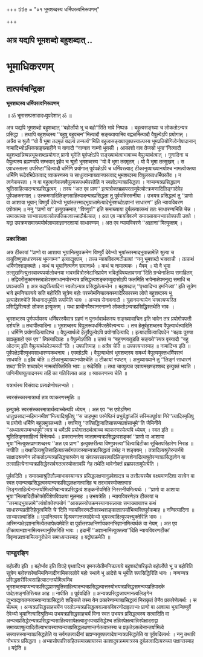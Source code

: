 +++
title = "०१ भूमशब्दस्य धर्मिपरत्वनिरूपणम्"

+++


## अत्र यद्यपि भूमशब्दो बहुशब्दात् ..

# **भूमाधिकरणम्**

## **तात्पर्यचन्द्रिका**

**भूमशब्दस्य धर्मिपरत्वनिरूपणम्**

॥ ॐ भूमासम्प्रसादादध्युपदेशात् ॐ ॥

अत्र यद्यपि भूमशब्दो बहुशब्दात् ‘‘बहोर्लोपो भू च बहो’’रिति भावे निष्पन्नः । बहुत्वसङ्ख्या च लोकतोऽन्यत्र प्रसिद्धा । तथापि बहुशब्दस्य ‘‘बहुषु बहुवचन’’मित्यादौ सङ्ख्यायामिव बह्वन्नमित्यादौ वैपुल्येऽपि प्रयोगात् । अत्रैव च श्रुतौ ‘‘यो वै भूमा तदमृतं यदल्पं तन्मर्त्य’’मिति बहुत्वसङ्ख्यायुक्तस्याल्पस्य भूमप्रतियोगित्वेनोपादानान् नामादिभ्योऽधिकसङ्ख्याहीने च वागादौ ‘‘वाग्वाव नाम्नो भूयसी । आकाशो वाव तेजसो भूया’’नित्यादौ बहुशब्दान्निष्पन्नभूयःशब्दप्रयोगात् प्राणो भूमेति पूर्वपक्षेऽपि सङ्ख्यार्थत्वाभावाच्च वैपुल्यार्थत्वात् । गुणादिना च वैपुल्यस्य ब्रह्मण्यपि सम्भवाद् इहैव च श्रुतौ भूमशब्दस्य ‘‘यो वै भूमा तदमृतम् । यो वै भूमा तत्सुखम् । स एवाधस्तात्स उपरिष्टा’’दित्यादौ धर्मिणि प्रयोगात् पूर्वपक्षेऽपि च धर्मिपरत्वाट् टीकानुव्याख्यानयोश्च नामत्वोक्तया धर्मिणि रूढेरभिप्रेतत्वाद् व्याकरणस्य च साधुत्वान्वाख्यानपरत्वाद् भूमशब्दस्य विपुलरूपधर्मिपरतैव । न त्वनेकपरता । न वा बहुत्वानेकत्ववैपुल्यरूपधर्मपरतेति न स्वतोऽन्यत्रप्रसिद्धता । नाप्यन्यत्रप्रसिद्धप्राण श्रुतिसाहित्यादन्यत्रप्रसिद्धत्वम् । तस्य ‘‘अत एव प्राण’’ इत्यत्रोक्तब्रह्मपरतामुपेत्योत्क्रमणादिलिङ्गादेवेह पूर्वपक्षकरणात् । उत्क्रमणादिलिङ्गसाहित्यादन्यत्रप्रसिद्धता तु पूर्ववन्निरसनीया । उभयत्र प्रसिद्धत्वं तु ‘‘प्राणो वा आशाया भूयान् विष्णुर्वै देवेभ्यो भूयांस्तस्माद्भूयान्नामेत्यादेर्भूमशब्दोऽज्ञानां साधारण’’ इति न्यायविवरण एवोक्तम् ॥ ननु ‘‘प्राणो वा’’ इत्युपक्रमात् ‘‘विष्णुर्वा’’ इति समाख्याया दुर्बलत्वात्कथं ततः साधारण्यमिति चेन्न । समाख्यायाः साभ्यासत्वात्सोपपत्तिकत्वाच्चादौर्बल्यात् । अत एव न्यायविवरणे समाख्यायामभ्यासोपपत्ती उक्ते । यद्वा उपक्रमसमाख्ययोर्बलाबलाज्ञानदशायां साधारण्यम् । अत एव न्यायविवरणे ‘‘अज्ञाना’’मित्युक्तम् ।

### **प्रकाशिका**

अत्र टीकायां ‘‘प्राणो वा आशाया भूयानित्युपक्रमेण विष्णुर्वै देवेभ्यो भूयांस्तस्माद्भूयान्नामेति श्रुत्या च वायुविष्णुसाधारणस्य भूमनाम्न’’ इत्याद्युक्तम् । तच्च न्यायविवरणटीकायां ‘‘ननु भूमशब्दो भाववाची । तत्कथं धर्मिणोश्शङ्क्यते । कथं च भूयानित्यनेन समानार्थः । कथं च नामात्मकः । मैवम् । यो वै भूमा तत्सुखमित्युत्तरवाक्यपर्यालोचनया भावभवित्रोरभेदाभिप्रायेण भवितृविषयतावगमा’’दिति ग्रन्थेनाक्षिप्य समाहितम् । तद्विवरीतुकामस्तदाक्षेपसमाधानयोरन्यत्र प्रसिद्धत्वशङ्काव्युदासोऽपि फलमिति भावेनाक्षेपमनूद्य समाधिं च प्रपञ्चयति ॥ अत्र यद्यपीत्यादिना स्वतोऽन्यत्र प्रसिद्धतेत्यन्तेन ॥ बहुशब्दात् ‘‘पृथ्वादिभ्य इमनिज्वा’’ इति सूत्रेण भावे इमनिच्प्रत्यये सति बहोरिति सूत्रेण बहोः परस्येमनिच्प्रत्ययस्यादेरिकारस्य लोपो बहुशब्दस्य भू इत्यादेशश्चेति विधानाद्भूमेति रूपमिति भावः । अन्यत्र सेनावनादौ । गुहानयन्यायेन भगवत्यप्यस्ति प्रसिद्धिरित्यतो लोकत इत्युक्तम् । यथा प्राचीनवैश्वानरनाम्नो लोकतोऽन्यत्रप्रसिद्धिस्तथेति भावः ।

भूमशब्दस्य पूर्णपर्यायस्य धर्मिपरस्यैवात्र ग्रहणं न पुनर्भावार्थकस्य सङ्ख्यावाचिन इति भावेन तत्र प्रयोगोपपत्ती दर्शयति ॥ तथापीत्यादिना ॥ भूमशब्दस्य विपुलरूपधर्मिपरतैवेत्यन्वयः । तत्र हेतुर्बहुशब्दस्य वैपुल्यार्थत्वादिति । धर्मिणि प्रयोगादित्यादिश्च । वैपुल्यार्थत्वे हेतुर्वैपुल्येऽपि प्रयोगादित्यादि । इत्यादावित्यादिपदेन ‘‘बहवः पुरुषा ब्रह्मन्नुताहो एक एव’’ त्वित्यादिग्रहः ॥ वैपुल्येऽपीति ॥ उक्तं च ‘‘बहुगणवतुडति सङ्ख्ये’’त्यत्र वृत्त्यादौ ‘‘बहु ओदनम् इति वैपुल्यार्थकोऽप्यस्ती’’ति । उपपत्तिमाह ॥ अत्रैव चेति ॥ उपपत्त्यन्तरमाह ॥ नामादिभ्य इति ॥ पूर्वपक्षेऽपीत्युभयसाधारण्यकथनाय । एवमग्रेऽपि । वैपुल्यार्थत्वं भूमशब्दस्य समर्थ्य वैपुल्ययुक्तधर्मिपरत्वं साधयति ॥ इहैव चेति ॥ टीकानुव्याख्यानयोश्चेति ॥ टीकायां स्पष्टम् । अनुव्याख्याने तु ‘‘लिङ्गं साधारणं शब्दा’’विति शब्दपदेन नामत्वोक्तिरिति भावः ॥ रूढेरिति ॥ तथा चाव्युत्पन्न एवायमखण्डश्शब्द इत्युक्तं भवति । पाणिनीयव्युत्पादनस्य तर्हि का गतिरित्यत आह ॥ व्याकरणस्य चेति ॥

यत्रार्थस्य विसंवादः प्रत्यक्षेणोपलभ्यते ।

स्वरसंस्कारमात्रार्था तत्र व्याकरणस्मृतिः ॥

इत्युक्तेः स्वरसंस्कारमात्रार्थत्वाच्चेत्यपि ध्येयम् । अत एव ‘‘स एषोऽणिमा धातुःप्रसादान्महिमानमीश’’मित्यादिश्रुतिषु ‘‘स चाहभूमा परमेष्ठिनं प्रभुर्बद्धांजलिं सस्मितपूर्वया गिरे’’त्यादिस्मृतिषु च प्रयोगो धर्मिणि बहुलमुपलभ्यते । क्वचित्तु ‘‘तत्सिद्धिजातिसारूप्यप्रशंसाभूमे’’ति जैमिनीये ‘‘अध्यात्मसम्बन्धभूमे’’त्यत्र च धर्मेऽपि प्रयोगात्तदर्थत्वाच्च व्याकरणस्येत्यपि ध्येयम् । स्वत इति ॥ श्रुतिलिङ्गसाहित्यं विनेत्यर्थः । प्रकारान्तरेण जातामन्यत्रप्रसिद्धत्वशङ्कां ‘‘प्राणो वा आशाया भूया’’नित्युक्तप्राणशब्दस्य ‘‘अत एव प्राण’’ इत्युक्तरीत्या विष्णुपरत्वा’’दित्यादिटीका सूचितपरिहारेण निराह ॥ नापीति ॥ यथादित्यश्रुतिसाहित्यात्सर्वगतत्वस्यान्यत्रप्रसिद्धत्वं तथेह न शङ्क्यम् । तत्रादित्यश्रुतेरन्तर्नये साक्षादश्रवणेन लोकतोऽन्यत्रप्रसिद्ध्याश्रयेण वा संवत्सरसारत्वादिलिङ्गवशेनादित्यश्रुतेरन्यत्रप्रसिद्धत्वेन वा तत्साहित्येनान्यत्रप्रसिद्धेस्सर्वगतत्वस्योक्तावपि नेह तथेति भावेनोक्तं ब्रह्मपरतामुपेत्येति ।

पूर्ववदिति ॥ समाख्याश्रुतितौल्याभावस्यान्यत्र प्रसिद्धलक्षणानुप्रवेशादत्र च तत्तौल्यस्यैव वक्ष्यमाणदिशा सत्त्वेन वा स्वत एवान्यत्रप्रसिद्धत्वस्यान्यत्रप्रसिद्धलक्षणत्वादिह च तदभावस्योक्तत्वान्न लिङ्गसाहित्येनान्तर्यामित्वमिवान्यत्रप्रसिद्धत्वं शङ्कनीयमिति निरसनीयमित्यर्थः । ‘‘प्राणो वा आशाया भूया’’नित्यादिटीकोक्तेर्विशेषविवक्षया मूलमाह ॥ उभयत्रेति । न्यायविवरणेऽत्र टीकायां च ‘‘तस्माद्भूयान्नामे’’त्यंशोक्तेरुपयोगं ‘‘आसन्नस्योपक्रमस्यानासन्नायाः समाख्यायाश्च कथं साधारण्यप्रतीतिहेतुत्वमिति चे’’दिति न्यायविवरणटीकास्थशङ्कातात्पर्याभिव्यक्तिपूर्वकमाह ॥ नन्वित्यादिना ॥ साभ्यासत्वादिति ॥ भूयानित्यस्य द्विःश्रवणात्तस्माद्देवेभ्यो भूयस्त्वादित्युपपत्त्युक्तेरिति भावः । अस्मिन्पक्षेऽज्ञानामित्येतन्नापेक्ष्यमेवेति वा पूर्वात्तरपक्षनिर्णायकानभिज्ञानामित्यर्थकं वा नेयम् । अत एव टीकायामज्ञानामित्यस्यानुक्तिरिति भावः । इदानीं ‘‘अज्ञानामित्युक्तत्वा’’दिति न्यायविवरणटीकां विवृण्वन्नज्ञानामित्यनुरोधेन समाध्यन्तरमाह ॥ यद्वोपक्रमेति ॥

### **पाण्डुरङ्गि**

बहोर्लोप इति ॥ बहोर्भाव इति विग्रहे पृथ्वादिभ्य इमनज्वेतीमनिच्प्रत्यये बहुशब्दोपरिकृते बहोर्लोपो भू च बहोरिति सूत्रेण बहोरुत्तरेषामिमनिजादीनामिकारलोपे बहोः स्थाने भू आदेशे च भूमेति रूपसिद्धिरिति भावः । नन्वन्यत्र प्रसिद्धशरीरित्वसाहित्यादन्तर्यामित्वमिव भूमशब्दस्याप्यन्यत्रप्रसिद्धप्राणश्रुतिसाहित्यादन्यत्रप्रसिद्धत्वात्तस्योभयत्रप्रसिद्धसमन्वयप्रतिपादके पादेऽसङ्गतिरित्यत आह ॥ नापीति ॥ पूर्ववदिति ॥ अन्यत्रप्रसिद्धजायमानत्वलिङ्गेन द्युभ्वाद्यायतनत्वस्यान्यत्रप्रसिद्धत्वे शङ्किते तस्य येन प्रकारेणान्यत्रप्रसिद्धत्वं निराकृतं तेनैव प्रकारेणेत्यर्थः । स चेत्थम् । अन्यत्रप्रसिद्धसाहचर्येण परतोऽन्यत्रप्रसिद्धत्ववन्न्यायविवरणोदाहृताभ्यः प्राणो वा आशाया भूयान्विष्णुर्वै देवेभ्यो भूयानित्यादिश्रुतिभ्य उभयत्रप्रसिद्धसाहचर्यं विना स्वत उभयत्र प्रसिद्धत्वस्य सत्वादिति वा अन्यत्रप्रसिद्धेरन्यत्रप्रसिद्धान्यसाहित्यसापेक्षत्वादुभयत्रप्रसिद्धेश्च तन्निरपेक्षत्वान्निरपेक्षादराद्वा समाख्याश्रुत्यादितौल्याभावस्याप्यन्यत्रप्रसिद्धलक्षणान्तर्गतत्वात्तस्य च प्रकृतेऽसत्वेनान्तर्यामित्वे सत्त्वात्तस्यान्यत्रप्रसिद्धतेति वा सर्वगतत्वादीनां ब्रह्मण्ययुक्तत्वादेवान्यत्रप्रसिद्धतेति वा पूर्ववदित्यर्थः । ननु तथापि नोभयत्र प्रसिद्धता । अभ्यासोपपत्तिसहितसमाख्यायास्स काशादुपक्रममात्रस्य दुर्बलत्वादित्यरुच्या पक्षान्तरमाह ॥ यद्वेति ॥

